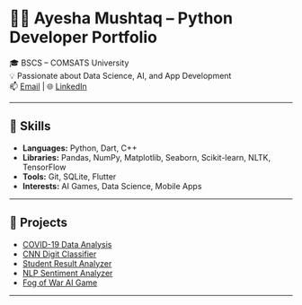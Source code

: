 # 👩‍💻 Ayesha Mushtaq – Python Developer Portfolio

🎓 BSCS – COMSATS University  
💡 Passionate about Data Science, AI, and App Development  
📫 [Email](ayeshamushtaq.dev@gmail.com) | 🌐 [LinkedIn](www.linkedin.com/in/ayesha-mushtaq-software-developer)

---

## 🔧 Skills
- **Languages:** Python, Dart, C++
- **Libraries:** Pandas, NumPy, Matplotlib, Seaborn, Scikit-learn, NLTK, TensorFlow
- **Tools:** Git, SQLite, Flutter
- **Interests:** AI Games, Data Science, Mobile Apps

---

## 📁 Projects

- [COVID-19 Data Analysis](./COVID19-Data-Analysis/)
- [CNN Digit Classifier](./CNN-Digit-Classifier/)
- [Student Result Analyzer](./Student-Result-Analyzer/)
- [NLP Sentiment Analyzer](./NLP-Sentiment-Analyzer/)
- [Fog of War AI Game](./Fog-of-War-Game/)

---
